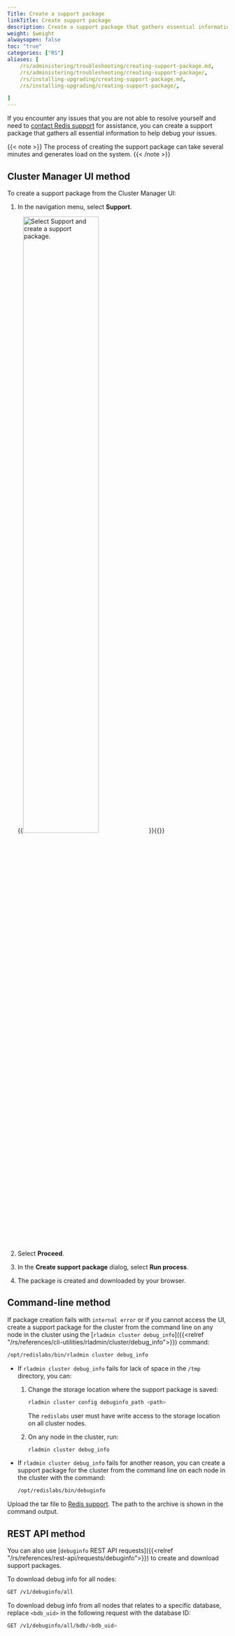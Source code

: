 ```yaml
---
Title: Create a support package
linkTitle: Create support package
description: Create a support package that gathers essential information to help debug issues.
weight: $weight
alwaysopen: false
toc: "true"
categories: ["RS"]
aliases: [
    /rs/administering/troubleshooting/creating-support-package.md,
    /rs/administering/troubleshooting/creating-support-package/,
    /rs/installing-upgrading/creating-support-package.md,
    /rs/installing-upgrading/creating-support-package/,

]
---
```

If you encounter any issues that you are not able to resolve yourself
and need to [contact Redis support](https://redis.com/company/support/) for assistance, you can create a
support package that gathers all essential information to help debug
your issues.

{{< note >}}
The process of creating the support package can take several minutes and generates load on the system.
{{< /note >}}

## Cluster Manager UI method

To create a support package from the Cluster Manager UI:

1. In the navigation menu, select **Support**.

    {{<image filename="images/rs/screenshots/create-support-package.png"  width="60%" alt="Select Support and create a support package.">}}{{</image>}}

1. Select **Proceed**.

1. In the **Create support package** dialog, select **Run process**.

1. The package is created and downloaded by your browser.

## Command-line method

If package creation fails with `internal error` or if you cannot access the UI, create a support package for the cluster from the command line on any node in the cluster using the [`rladmin cluster debug_info`]({{<relref "/rs/references/cli-utilities/rladmin/cluster/debug_info">}}) command: 

```sh
/opt/redislabs/bin/rladmin cluster debug_info
```

- If `rladmin cluster debug_info` fails for lack of space in the `/tmp` directory, you can:

    1. Change the storage location where the support package is saved: 
    
        ```sh
        rladmin cluster config debuginfo_path <path>
        ```

        The `redislabs` user must have write access to the storage location on all cluster nodes.

    1. On any node in the cluster, run:
        
        ```sh
        rladmin cluster debug_info
        ```

- If `rladmin cluster debug_info` fails for another reason, you can create a support package for the cluster from the command line on each node in the cluster with the command: 

    ```sh
    /opt/redislabs/bin/debuginfo
    ```

Upload the tar file to [Redis support](https://redis.com/company/support/). The path to the archive is shown in the command output.

## REST API method

You can also use [`debuginfo` REST API requests]({{<relref "/rs/references/rest-api/requests/debuginfo">}}) to create and download support packages.

To download debug info for all nodes:

```sh
GET /v1/debuginfo/all
```

To download debug info from all nodes that relates to a specific database, replace `<bdb_uid>` in the following request with the database ID:

```sh
GET /v1/debuginfo/all/bdb/<bdb_uid>
```
